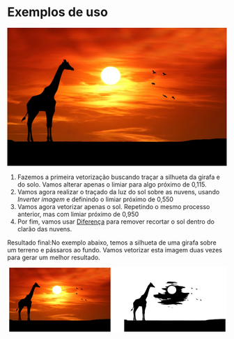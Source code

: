 # Exemplos de uso



![License: CC0 Public Domain](<../../.gitbook/assets/image (3) (1).png>)

1. Fazemos a primeira vetorização buscando traçar a silhueta da girafa e do solo. Vamos alterar apenas o limiar para algo próximo de 0,115.
2. Vamos agora realizar o traçado da luz do sol sobre as nuvens, usando _Inverter imagem_ e definindo o limiar próximo de 0,550
3. Vamos agora vetorizar apenas o sol. Repetindo o mesmo processo anterior, mas com limiar próximo de 0,950
4. Por fim, vamos usar [Diferença](../#diferenca) para remover recortar o sol dentro do clarão das nuvens.

Resultado final:No exemplo abaixo, temos a silhueta de uma girafa sobre um terreno e pássaros ao fundo. Vamos vetorizar esta imagem duas vezes para gerar um melhor resultado.

![](<../../.gitbook/assets/image (16).png>)

